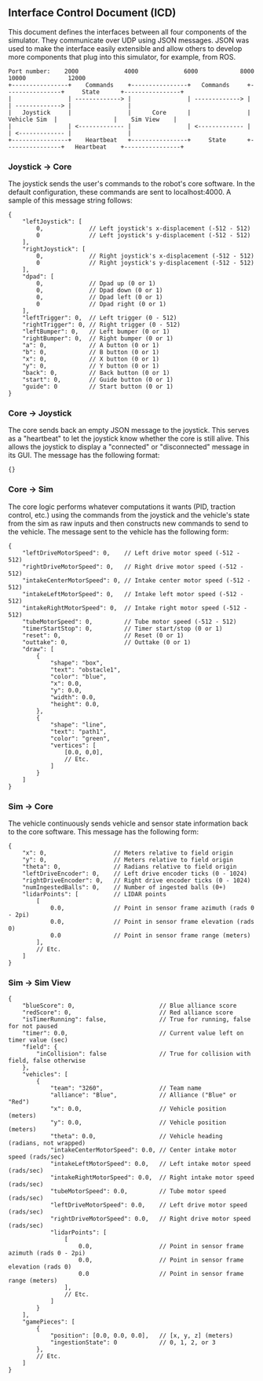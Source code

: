 ## Interface Control Document (ICD) ##
This document defines the interfaces between all four components of the simulator. They communicate over UDP using JSON
messages. JSON was used to make the interface easily extensible and allow others to develop more components that plug
into this simulator, for example, from ROS.

```
Port number:    2000             4000             6000            8000             10000            12000
+----------------+    Commands    +----------------+   Commands     +----------------+     State      +----------------+
|                | -------------> |                | -------------> |                | -------------> |                |
|   Joystick     |                |      Core      |                |   Vehicle Sim  |                |    Sim View    |
|                | <------------- |                | <------------- |                | <------------- |                |
+----------------+    Heartbeat   +----------------+     State      +----------------+   Heartbeat    +----------------+
```

### Joystick -> Core ###
The joystick sends the user's commands to the robot's core software. In the default configuration, these commands are
sent to localhost:4000. A sample of this message string follows:
```json5
{
    "leftJoystick": [
        0,             // Left joystick's x-displacement (-512 - 512)
        0              // Left joystick's y-displacement (-512 - 512)
    ],
    "rightJoystick": [
        0,             // Right joystick's x-displacement (-512 - 512)
        0              // Right joystick's y-displacement (-512 - 512)
    ],
    "dpad": [
        0,             // Dpad up (0 or 1)
        0,             // Dpad down (0 or 1)
        0,             // Dpad left (0 or 1)
        0              // Dpad right (0 or 1)
    ],
    "leftTrigger": 0,  // Left trigger (0 - 512)
    "rightTrigger": 0, // Right trigger (0 - 512)
    "leftBumper": 0,   // Left bumper (0 or 1)
    "rightBumper": 0,  // Right bumper (0 or 1)
    "a": 0,            // A button (0 or 1)
    "b": 0,            // B button (0 or 1)
    "x": 0,            // X button (0 or 1)
    "y": 0,            // Y button (0 or 1)
    "back": 0,         // Back button (0 or 1)
    "start": 0,        // Guide button (0 or 1)
    "guide": 0         // Start button (0 or 1)
}
```

### Core -> Joystick ###
The core sends back an empty JSON message to the joystick. This serves as a "heartbeat" to let the joystick know whether
the core is still alive. This allows the joystick to display a "connected" or "disconnected" message in its
GUI. The message has the following format:
```json5
{}
```

### Core -> Sim ###
The core logic performs whatever computations it wants (PID, traction control, etc.) using the commands from the
joystick and the vehicle's state from the sim as raw inputs and then constructs new commands to send to the vehicle. The
message sent to the vehicle has the following form:
```json5
{
    "leftDriveMotorSpeed": 0,    // Left drive motor speed (-512 - 512)
    "rightDriveMotorSpeed": 0,   // Right drive motor speed (-512 - 512)
    "intakeCenterMotorSpeed": 0, // Intake center motor speed (-512 - 512)
    "intakeLeftMotorSpeed": 0,   // Intake left motor speed (-512 - 512)
    "intakeRightMotorSpeed": 0,  // Intake right motor speed (-512 - 512)
    "tubeMotorSpeed": 0,         // Tube motor speed (-512 - 512)
    "timerStartStop": 0,         // Timer start/stop (0 or 1)
    "reset": 0,                  // Reset (0 or 1)
    "outtake": 0,                // Outtake (0 or 1)
    "draw": [
        {
            "shape": "box",
            "text": "obstacle1",
            "color": "blue",
            "x": 0.0,
            "y": 0.0,
            "width": 0.0,
            "height": 0.0,
        },
        {
            "shape": "line",
            "text": "path1",
            "color": "green",
            "vertices": [
                [0.0, 0,0],
                // Etc.
            ]
        }
    ]
}
```

### Sim -> Core ###
The vehicle continuously sends vehicle and sensor state information back to the core software. This message has the
following form:
```json5
{
    "x": 0,                   // Meters relative to field origin
    "y": 0,                   // Meters relative to field origin
    "theta": 0,               // Radians relative to field origin
    "leftDriveEncoder": 0,    // Left drive encoder ticks (0 - 1024)
    "rightDriveEncoder": 0,   // Right drive encoder ticks (0 - 1024)
    "numIngestedBalls": 0,    // Number of ingested balls (0+)
    "lidarPoints": [          // LIDAR points
        [
            0.0,              // Point in sensor frame azimuth (rads 0 - 2pi)
            0.0,              // Point in sensor frame elevation (rads 0)
            0.0               // Point in sensor frame range (meters)
        ],
        // Etc.
    ]
}
```

### Sim -> Sim View ###
```json5
{
    "blueScore": 0,                        // Blue alliance score
    "redScore": 0,                         // Red alliance score
    "isTimerRunning": false,               // True for running, false for not paused
    "timer": 0.0,                          // Current value left on timer value (sec)
    "field": {
        "inCollision": false               // True for collision with field, false otherwise
    },
    "vehicles": [
        {
            "team": "3260",                // Team name
            "alliance": "Blue",            // Alliance ("Blue" or "Red")
            "x": 0.0,                      // Vehicle position (meters)
            "y": 0.0,                      // Vehicle position (meters)
            "theta": 0.0,                  // Vehicle heading (radians, not wrapped)
            "intakeCenterMotorSpeed": 0.0, // Center intake motor speed (rads/sec)
            "intakeLeftMotorSpeed": 0.0,   // Left intake motor speed (rads/sec)
            "intakeRightMotorSpeed": 0.0,  // Right intake motor speed (rads/sec)
            "tubeMotorSpeed": 0.0,         // Tube motor speed (rads/sec)
            "leftDriveMotorSpeed": 0.0,    // Left drive motor speed (rads/sec)
            "rightDriveMotorSpeed": 0.0,   // Right drive motor speed (rads/sec)
            "lidarPoints": [
                [
                    0.0,                   // Point in sensor frame azimuth (rads 0 - 2pi)
                    0.0,                   // Point in sensor frame elevation (rads 0)
                    0.0                    // Point in sensor frame range (meters)
                ],
                // Etc.
            ]
        }
    ],
    "gamePieces": [
        {
            "position": [0.0, 0.0, 0.0],   // [x, y, z] (meters)
            "ingestionState": 0            // 0, 1, 2, or 3
        },
        // Etc.
    ]
}
```
